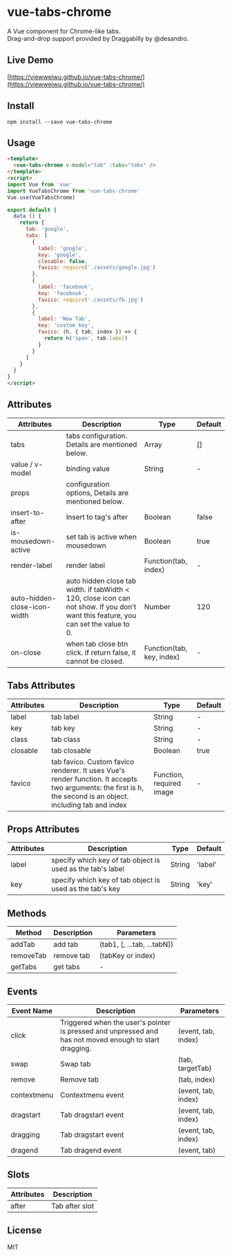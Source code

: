 # vue-tabs-chrome
A Vue component for Chrome-like tabs.<br>
Drag-and-drop support provided by Draggabilly by @desandro.

## Live Demo
[https://viewweiwu.github.io/vue-tabs-chrome/](https://viewweiwu.github.io/vue-tabs-chrome/)

## Install
```
npm install --save vue-tabs-chrome
```

## Usage
``` html
<template>
  <vue-tabs-chrome v-model="tab" :tabs="tabs" />
</template>
<script>
import Vue from 'vue'
import VueTabsChrome from 'vue-tabs-chrome'
Vue.use(VueTabsChrome)

export default {
  data () {
    return {
      tab: 'google',
      tabs: [
        {
          label: 'google',
          key: 'google',
          closable: false,
          favico: require('./assets/google.jpg')
        },
        {
          label: 'facebook',
          key: 'facebook',
          favico: require('./assets/fb.jpg')
        },
        {
          label: 'New Tab',
          key: 'costom key',
          favico: (h, { tab, index }) => {
            return h('span', tab.label)
          }
        }
      ]
    }
  }
}
</script>
```

## Attributes

| Attributes | Description | Type | Default |
| - | - | - | - |
| tabs | tabs configuration. Details are mentioned below. | Array | [] |
| value / v-model | binding value | String | - |
| props | configuration options, Details are mentioned below. |
| insert-to-after | Insert to tag's after | Boolean | false |
| is-mousedown-active | set tab is active when mousedown | Boolean | true |
| render-label | render label | Function(tab, index) | - |
| auto-hidden-close-icon-width | auto hidden close tab width. if tabWidth < 120, close icon can not show. If you don’t want this feature, you can set the value to 0. | Number | 120 |
| on-close | when tab close btn click. if return false, it cannot be closed. | Function(tab, key, index) | - |

## Tabs Attributes
| Attributes | Description | Type | Default |
| - | - | - | - |
| label | tab label | String | - |
| key | tab key | String | - |
| class | tab class | String | - |
| closable | tab closable | Boolean | true |
| favico | tab favico. Custom favico renderer. It uses Vue's render function. It accepts two arguments: the first is h, the second is an object. including tab and index | Function, required image | - |

## Props Attributes
| Attributes | Description | Type | Default |
| - | - | - | - |
| label | specify which key of tab object is used as the tab's label | String | 'label' |
| key | specify which key of tab object is used as the tab's key | String | 'key' |

## Methods 
| Method | Description | Parameters |
| - | - | - |
| addTab | add tab | (tab1, [, ...tab, ...tabN]) |
| removeTab | remove tab | (tabKey or index) |
| getTabs | get tabs | - |

## Events
| Event Name | Description | Parameters |
| - | - | - |
| click | Triggered when the user's pointer is pressed and unpressed and has not moved enough to start dragging. | (event, tab, index) |
| swap | Swap tab | (tab, targetTab) |
| remove | Remove tab | (tab, index) |
| contextmenu | Contextmenu event | (event, tab, index) |
| dragstart | Tab dragstart event | (event, tab, index) |
| dragging | Tab dragstart event | (event, tab, index) |
| dragend | Tab dragend event | (event, tab) |

## Slots
| Attributes | Description |
| - | - |
| after | Tab after slot |

## License
MIT
